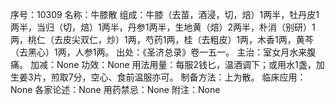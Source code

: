 序号：10309
名称：牛膝散
组成：牛膝（去苗，酒浸，切，焙）1两半，牡丹皮1两半，当归（切，焙）1两半，丹参1两半，生地黄（焙）2两半，朴消（别研）1两，桃仁（去皮尖双仁，炒）1两，芍药1两，桂（去粗皮）1两，木香1两，黄芩（去黑心）1两，人参1两。
出处：《圣济总录》卷一五一。
主治：室女月水来腹痛。
加减：None
功效：None
用法用量：每服2钱匕，温酒调下；或用水1盏，加生姜3片，煎取7分，空心、食前温服亦可。
制备方法：上为散。
临床应用：None
各家论述：None
用药禁忌：None
附注：None
